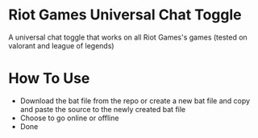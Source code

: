 # Riot Games Universal Chat Toggle

A universal chat toggle that works on all Riot Games's games (tested on valorant and league of legends)

# How To Use
- Download the bat file from the repo or create a new bat file and copy and paste the source to the newly created bat file
- Choose to go online or offline
- Done
